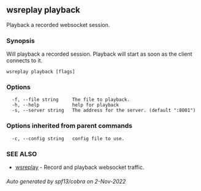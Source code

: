 ## wsreplay playback

Playback a recorded websocket session.

### Synopsis

Will playback a recorded session. Playback will start as soon as the client connects to it.

```
wsreplay playback [flags]
```

### Options

```
  -f, --file string     The file to playback.
  -h, --help            help for playback
  -s, --server string   The address for the server. (default ":8001")
```

### Options inherited from parent commands

```
  -c, --config string   config file to use.
```

### SEE ALSO

* [wsreplay](wsreplay.md)	 - Record and playback websocket traffic.

###### Auto generated by spf13/cobra on 2-Nov-2022

